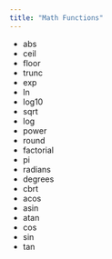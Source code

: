 ```yaml
---
title: "Math Functions"
---
```


- abs
- ceil
- floor
- trunc
- exp
- ln
- log10
- sqrt
- log
- power
- round
- factorial
- pi
- radians
- degrees
- cbrt
- acos
- asin
- atan
- cos
- sin
- tan
